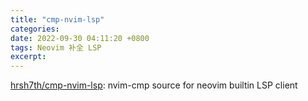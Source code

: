 ```yaml
---
title: "cmp-nvim-lsp"
categories: 
date: 2022-09-30 04:11:20 +0800
tags: Neovim 补全 LSP
excerpt: 
---
```


[hrsh7th/cmp-nvim-lsp](https://github.com/hrsh7th/cmp-nvim-lsp): nvim-cmp source for neovim builtin LSP client








